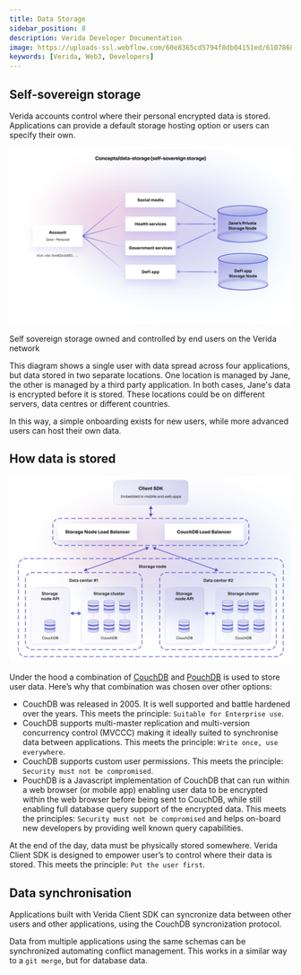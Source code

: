 ```yaml
---
title: Data Storage
sidebar_position: 8
description: Verida Developer Documentation
image: https://uploads-ssl.webflow.com/60e8365cd5794f8db04151ed/6107868980521e0acf27b2d9_favicon.svg
keywords: [Verida, Web3, Developers]
---
```

## Self-sovereign storage

Verida accounts control where their personal encrypted data is stored. Applications can provide a default storage hosting option or users can specify their own.

![Self sovereign storage owned and controlled by end users on the Verida network](data_storage/concepts_data-storage.png)

Self sovereign storage owned and controlled by end users on the Verida network

This diagram shows a single user with data spread across four applications, but data stored in two separate locations. One location is managed by Jane, the other is managed by a third party application. In both cases, Jane's data is encrypted before it is stored. These locations could be on different servers, data centres or different countries.

In this way, a simple onboarding exists for new users, while more advanced users can host their own data.

## How data is stored

![Verida Storage Architecture](data_storage/storage-architecture.png)

Under the hood a combination of [CouchDB](https://en.wikipedia.org/wiki/Apache_CouchDB) and [PouchDB](https://pouchdb.com/) is used to store user data. Here’s why that combination was chosen over other options:

- CouchDB was released in 2005. It is well supported and battle hardened over the years. This meets the principle: `Suitable for Enterprise use`.
- CouchDB supports multi-master replication and multi-version concurrency control (MVCCC) making it ideally suited to synchronise data between applications. This meets the principle: `Write once, use everywhere`.
- CouchDB supports custom user permissions. This meets the principle: `Security must not be compromised`.
- PouchDB is a Javascript implementation of CouchDB that can run within a web browser (or mobile app) enabling user data to be encrypted within the web browser before being sent to CouchDB, while still enabling full database query support of the encrypted data. This meets the principles: `Security must not be compromised` and helps on-board new developers by providing well known query capabilities.

At the end of the day, data must be physically stored somewhere. Verida Client SDK is designed to empower user’s to control where their data is stored. This meets the principle: `Put the user first`.

## Data synchronisation

Applications built with Verida Client SDK can syncronize data between other users and other applications, using the CouchDB syncronization protocol.

Data from multiple applications using the same schemas can be synchronized automating conflict management. This works in a similar way to a `git merge`, but for database data.